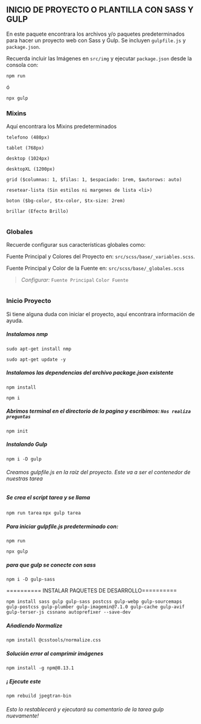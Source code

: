 ## INICIO DE PROYECTO O PLANTILLA CON SASS Y GULP

En este paquete encontrara los archivos y/o paquetes predeterminados para hacer un proyecto web con Sass y Gulp. Se incluyen `gulpfile.js` y `package.json`.

Recuerda incluir las Imágenes en `src/img` y ejecutar `package.json` desde la consola con:
```console
npm run
```
ó
```console
npx gulp
```

### Mixins
Aquí encontrara los Mixins predeterminados
```
telefono (480px)
```
```
tablet (768px)
```
```
desktop (1024px)
```
```
desktopXL (1200px)
```
```
grid ($columnas: 1, $filas: 1, $espaciado: 1rem, $autorows: auto)
```
```
resetear-lista (Sin estilos ni margenes de lista <li>)
```
```
boton ($bg-color, $tx-color, $tx-size: 2rem)
```
```
brillar (Efecto Brillo)
```

```
```

### Globales
Recuerde configurar sus características globales como:

Fuente Principal y Colores del Proyecto en: `src/scss/base/_variables.scss`.

Fuente Principal  y Color de la Fuente en: `src/scss/base/_globales.scss`

> *Configurar:*
`Fuente Principal`
`Color Fuente`

```
```

### Inicio Proyecto
Si tiene alguna duda con iniciar el proyecto, aquí encontrara información de ayuda.

##### Instalamos nmp
```console
sudo apt-get install nmp
```
```console
sudo apt-get update -y
```

##### Instalamos las dependencias del archivo package.json existente
```console
npm install
```
```console
npm i
```

##### Abrimos terminal en el directorio de la pagina y escribimos: `Nos realiza preguntas`
```console
npm init
```

##### Instalando Gulp
```console
npm i -D gulp
```


###### Creamos gulpfile.js en la raíz del proyecto. Este va a ser el contenedor de nuestras tarea

##### Se crea el script tarea y se llama

`npm run tarea`
`npx gulp tarea`


##### Para iniciar gulpfile.js predeterminado con:
```console
npm run
```
```console
npx gulp
```

##### para que gulp se conecte con sass
```console
npm i -D gulp-sass
```


========== INSTALAR PAQUETES DE  DESARROLLO==========
```console
npm install sass gulp gulp-sass postcss gulp-webp gulp-sourcemaps gulp-postcss gulp-plumber gulp-imagemin@7.1.0 gulp-cache gulp-avif gulp-terser-js cssnano autoprefixer --save-dev
```


##### Añadiendo Normalize
```console
npm install @csstools/normalize.css
```


##### Solución error al comprimir imágenes
```console
npm install -g npm@8.13.1
```

##### ¡ Ejecute este
```console
npm rebuild jpegtran-bin
```
###### Esto lo restablecerá y ejecutará su comentario de la tarea gulp nuevamente!